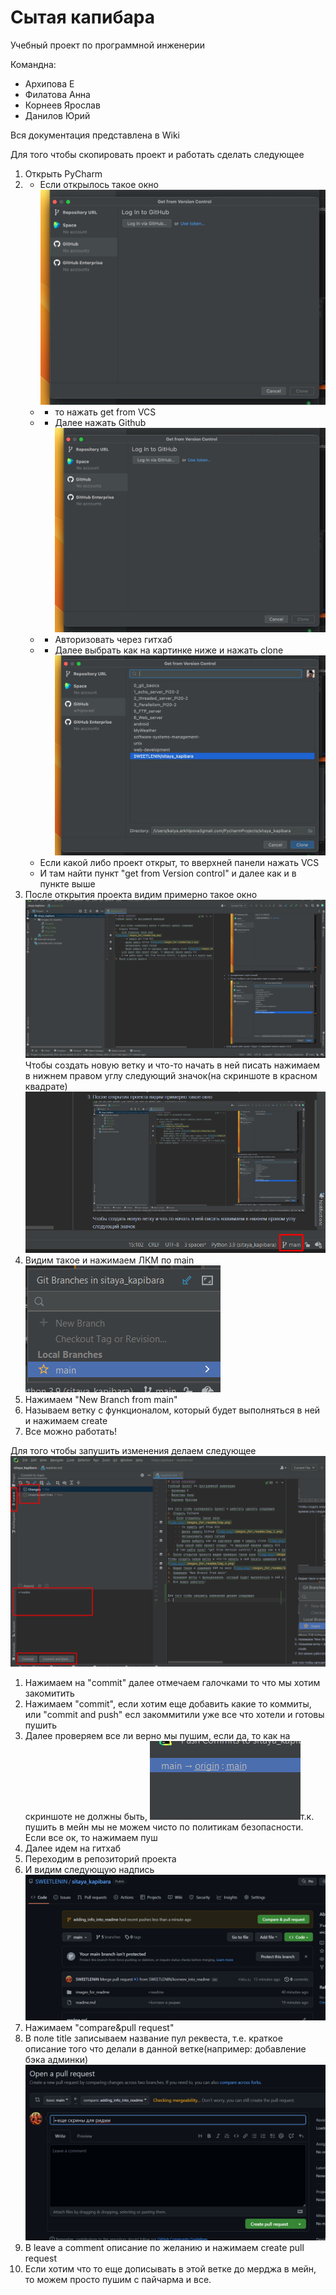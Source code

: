 # Сытая капибара
Учебный проект по программной инженерии

Командна:
- Архипова Е
- Филатова Анна
- Корнеев Ярослав
- Данилов Юрий

Вся документация представлена в Wiki

Для того чтобы скопировать проект и работать сделать следующее
1. Открыть PyCharm
2. - Если открылось такое окно
![img.png](images_for_readme/img.png)
    - - то нажать get from VCS
    - - Далее нажать Github ![img.png](images_for_readme/img_1.png)
    - - Авторизовать через гитхаб
    - - Далее выбрать как на картинке ниже и нажать clone ![img.png](images_for_readme/img_2.png)
   - Если какой либо проект открыт, то вверхней панели нажать VCS
   - И там найти пункт "get from Version control" и далее как и в пункте выше
3. После открытия проекта видим примерно такое окно ![img.png](images_for_readme/img_3.png)
Чтобы создать новую ветку и что-то начать в ней писать нажимаем в нижнем правом углу следующий значок(на скриншоте в красном квадрате)
![img.png](images_for_readme/img_4.png)
4. Видим такое и нажимаем ЛКМ по main ![img.png](images_for_readme/img_5.png)
5. Нажимаем "New Branch from main"
6. Называем ветку с функционалом, который будет выполняться в ней и нажимаем create
7. Все можно работать!


Для того чтобы запушить изменения делаем следующее ![img.png](images_for_readme/img_6.png)
1. Нажимаем на "commit" далее отмечаем галочками то что мы хотим закомитить
2. Нажимаем "commit", если хотим еще добавить какие то коммиты, или "commit and push" есл закоммитили уже все что хотели и готовы пушить
3. Далее проверяем все ли верно мы пушим, если да, то как на скриншоте не должны быть, ![img.png](images_for_readme/img_7.png)т.к. пушить в мейн мы не можем чисто по политикам безопасности. Если все ок, то нажимаем пуш
4. Далее идем на гитхаб
5. Переходим в репозиторий проекта
6. И видим следующую надпись ![img.png](images_for_readme/img_8.png)
7. Нажимаем "compare&pull request"
8. В поле title записываем название пул реквеста, т.е. краткое описание того что делали в данной ветке(например: добавление бэка админки) ![img.png](images_for_readme/img_9.png)
9. В leave a comment описание по желанию и нажимаем create pull request
10. Если хотим что то еще дописывать в этой ветке до мерджа в мейн, то можем просто пушим с пайчарма и все.
